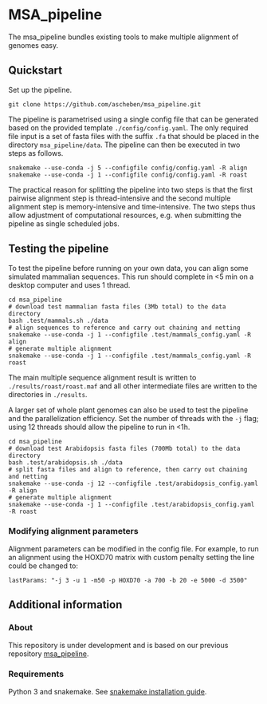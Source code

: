 # MSA_pipeline

The msa_pipeline bundles existing tools to make multiple alignment of genomes easy.

## Quickstart

Set up the pipeline.

```
git clone https://github.com/ascheben/msa_pipeline.git
```

The pipeline is parametrised using a single config file that can be generated based on the provided template `./config/config.yaml`. The only required file input is a set of fasta files with the suffix `.fa` that should be placed in the directory `msa_pipeline/data`. The pipeline can then be executed in two steps as follows.

```
snakemake --use-conda -j 5 --configfile config/config.yaml -R align
snakemake --use-conda -j 1 --configfile config/config.yaml -R roast
```

The practical reason for splitting the pipeline into two steps is that the first pairwise alignment step is thread-intensive and the second multiple alignment step is memory-intensive and time-intensive. The two steps thus allow adjustment of computational resources, e.g. when submitting the pipeline as single scheduled jobs.


## Testing the pipeline

To test the pipeline before running on your own data, you can align some simulated mammalian sequences. This run should complete in <5 min on a desktop computer and uses 1 thread.

```
cd msa_pipeline
# download test mammalian fasta files (3Mb total) to the data directory
bash .test/mammals.sh ./data
# align sequences to reference and carry out chaining and netting
snakemake --use-conda -j 1 --configfile .test/mammals_config.yaml -R align
# generate multiple alignment
snakemake --use-conda -j 1 --configfile .test/mammals_config.yaml -R roast
```

The main multiple sequence alignment result is written to `./results/roast/roast.maf` and all other intermediate files are written to the directories in `./results`.

A larger set of whole plant genomes can also be used to test the pipeline and the parallelization efficiency. Set the number of threads with the `-j` flag; using 12 threads should allow the pipeline to run in <1h.

```
cd msa_pipeline
# download test Arabidopsis fasta files (700Mb total) to the data directory
bash .test/arabidopsis.sh ./data
# split fasta files and align to reference, then carry out chaining and netting
snakemake --use-conda -j 12 --configfile .test/arabidopsis_config.yaml -R align
# generate multiple alignment
snakemake --use-conda -j 1 --configfile .test/arabidopsis_config.yaml -R roast
```

### Modifying alignment parameters

Alignment parameters can be modified in the config file. For example, to run an alignment using the HOXD70 matrix with custom penalty setting the line could be changed to:

`lastParams: "-j 3 -u 1 -m50 -p HOXD70 -a 700 -b 20 -e 5000 -d 3500"`

## Additional information

### About

This repository is under development and is based on our previous repository [msa_pipeline](https://bitbucket.org/bucklerlab/msa_pipeline/).

### Requirements
   
Python 3 and snakemake. See [snakemake installation guide](https://snakemake.readthedocs.io/en/stable/getting_started/installation.html).


